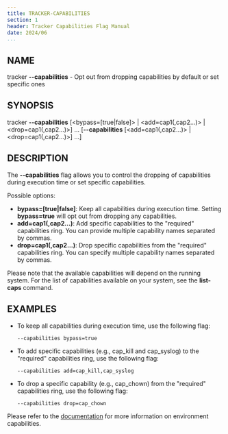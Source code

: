 ```yaml
---
title: TRACKER-CAPABILITIES
section: 1
header: Tracker Capabilities Flag Manual
date: 2024/06
...
```


## NAME

tracker **\-\-capabilities** - Opt out from dropping capabilities by default or set specific ones

## SYNOPSIS

tracker **\-\-capabilities** [<bypass=[true|false]\> | <add=cap1(,cap2...)\> | <drop=cap1(,cap2...)\>] ... [**\-\-capabilities** [<add=cap1(,cap2...)\> | <drop=cap1(,cap2...)\>] ...]

## DESCRIPTION

The **\-\-capabilities** flag allows you to control the dropping of capabilities during execution time or set specific capabilities.

Possible options:

- **bypass=[true|false]**: Keep all capabilities during execution time. Setting **bypass=true** will opt out from dropping any capabilities.
- **add=cap1(,cap2...)**: Add specific capabilities to the "required" capabilities ring. You can provide multiple capability names separated by commas.
- **drop=cap1(,cap2...)**: Drop specific capabilities from the "required" capabilities ring. You can specify multiple capability names separated by commas.

Please note that the available capabilities will depend on the running system. For the list of capabilities available on your system, see the **list-caps** command.

## EXAMPLES

- To keep all capabilities during execution time, use the following flag:

  ```console
  --capabilities bypass=true
  ```

- To add specific capabilities (e.g., cap_kill and cap_syslog) to the "required" capabilities ring, use the following flag:

  ```console
  --capabilities add=cap_kill,cap_syslog
  ```

- To drop a specific capability (e.g., cap_chown) from the "required" capabilities ring, use the following flag:

  ```console
  --capabilities drop=cap_chown
  ```

Please refer to the [documentation](../advanced/dropping-capabilities.md) for more information on environment capabilities.
